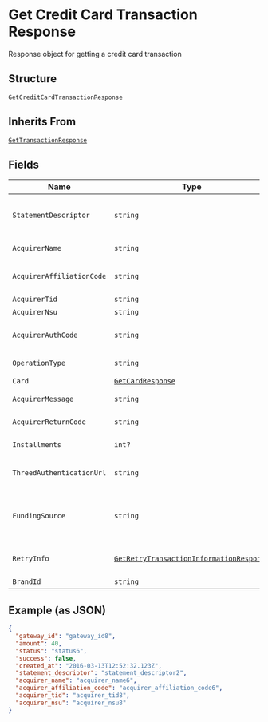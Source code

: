 
# Get Credit Card Transaction Response

Response object for getting a credit card transaction

## Structure

`GetCreditCardTransactionResponse`

## Inherits From

[`GetTransactionResponse`](../../doc/models/get-transaction-response.md)

## Fields

| Name | Type | Tags | Description |
|  --- | --- | --- | --- |
| `StatementDescriptor` | `string` | Optional | Text that will appear on the credit card's statement |
| `AcquirerName` | `string` | Optional | Acquirer name |
| `AcquirerAffiliationCode` | `string` | Optional | Aquirer affiliation code |
| `AcquirerTid` | `string` | Optional | Acquirer TID |
| `AcquirerNsu` | `string` | Optional | Acquirer NSU |
| `AcquirerAuthCode` | `string` | Optional | Acquirer authorization code |
| `OperationType` | `string` | Optional | Operation type |
| `Card` | [`GetCardResponse`](../../doc/models/get-card-response.md) | Optional | Card data |
| `AcquirerMessage` | `string` | Optional | Acquirer message |
| `AcquirerReturnCode` | `string` | Optional | Acquirer Return Code |
| `Installments` | `int?` | Optional | Number of installments |
| `ThreedAuthenticationUrl` | `string` | Optional | 3D-S authentication Url |
| `FundingSource` | `string` | Optional | Identify when a card is prepaid, credit or debit. |
| `RetryInfo` | [`GetRetryTransactionInformationResponse`](../../doc/models/get-retry-transaction-information-response.md) | Optional | Retry transaction information |
| `BrandId` | `string` | Optional | - |

## Example (as JSON)

```json
{
  "gateway_id": "gateway_id8",
  "amount": 40,
  "status": "status6",
  "success": false,
  "created_at": "2016-03-13T12:52:32.123Z",
  "statement_descriptor": "statement_descriptor2",
  "acquirer_name": "acquirer_name6",
  "acquirer_affiliation_code": "acquirer_affiliation_code6",
  "acquirer_tid": "acquirer_tid8",
  "acquirer_nsu": "acquirer_nsu8"
}
```

